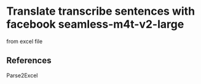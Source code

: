# Translate transcribe sentences with facebook seamless-m4t-v2-large 
from excel file
## References
Parse2Excel


